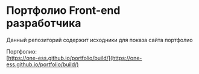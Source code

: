 # Портфолио Front-end разработчика

Данный репозиторий содержит исходники для показа сайта портфолио

Портфолио:  
[https://one-ess.github.io/portfolio/build/](https://one-ess.github.io/portfolio/build/)
